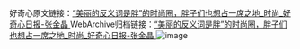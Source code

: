 好奇心原文链接：[“美丽的反义词是胖”的时尚圈，胖子们也想占一席之地_时尚_好奇心日报-张金晶 ](https://www.qdaily.com/articles/11354.html)
WebArchive归档链接：[“美丽的反义词是胖”的时尚圈，胖子们也想占一席之地_时尚_好奇心日报-张金晶 ](http://web.archive.org/web/20190623164309/https://www.qdaily.com/articles/11354.html)
![image](http://ww3.sinaimg.cn/large/007d5XDply1g3wgjgdattj30u05x74qp)